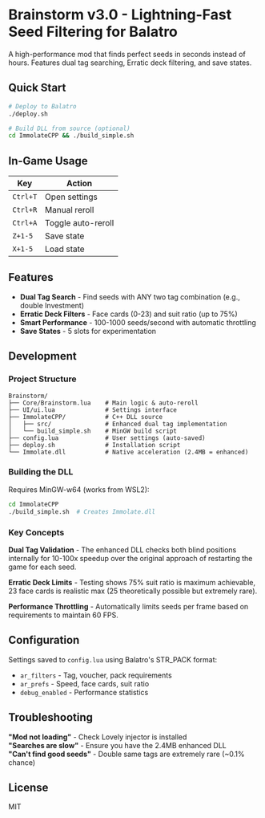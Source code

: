 # Brainstorm v3.0 - Lightning-Fast Seed Filtering for Balatro

A high-performance mod that finds perfect seeds in seconds instead of hours. Features dual tag searching, Erratic deck filtering, and save states.

## Quick Start

```bash
# Deploy to Balatro
./deploy.sh

# Build DLL from source (optional)
cd ImmolateCPP && ./build_simple.sh
```

## In-Game Usage

| Key | Action |
|-----|--------|
| `Ctrl+T` | Open settings |
| `Ctrl+R` | Manual reroll |
| `Ctrl+A` | Toggle auto-reroll |
| `Z+1-5` | Save state |
| `X+1-5` | Load state |

## Features

- **Dual Tag Search** - Find seeds with ANY two tag combination (e.g., double Investment)
- **Erratic Deck Filters** - Face cards (0-23) and suit ratio (up to 75%)
- **Smart Performance** - 100-1000 seeds/second with automatic throttling
- **Save States** - 5 slots for experimentation

## Development

### Project Structure
```
Brainstorm/
├── Core/Brainstorm.lua    # Main logic & auto-reroll
├── UI/ui.lua              # Settings interface
├── ImmolateCPP/           # C++ DLL source
│   ├── src/               # Enhanced dual tag implementation
│   └── build_simple.sh    # MinGW build script
├── config.lua             # User settings (auto-saved)
├── deploy.sh              # Installation script
└── Immolate.dll           # Native acceleration (2.4MB = enhanced)
```

### Building the DLL

Requires MinGW-w64 (works from WSL2):
```bash
cd ImmolateCPP
./build_simple.sh  # Creates Immolate.dll
```

### Key Concepts

**Dual Tag Validation** - The enhanced DLL checks both blind positions internally for 10-100x speedup over the original approach of restarting the game for each seed.

**Erratic Deck Limits** - Testing shows 75% suit ratio is maximum achievable, 23 face cards is realistic max (25 theoretically possible but extremely rare).

**Performance Throttling** - Automatically limits seeds per frame based on requirements to maintain 60 FPS.

## Configuration

Settings saved to `config.lua` using Balatro's STR_PACK format:

- `ar_filters` - Tag, voucher, pack requirements
- `ar_prefs` - Speed, face cards, suit ratio
- `debug_enabled` - Performance statistics

## Troubleshooting

**"Mod not loading"** - Check Lovely injector is installed  
**"Searches are slow"** - Ensure you have the 2.4MB enhanced DLL  
**"Can't find good seeds"** - Double same tags are extremely rare (~0.1% chance)

## License

MIT
